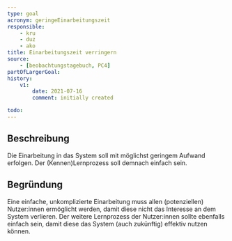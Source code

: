 ```yaml
---
type: goal
acronym: geringeEinarbeitungszeit
responsible: 
    - kru
    - duz
    - ako
title: Einarbeitungszeit verringern
source:
    - [beobachtungstagebuch, PC4]
partOfLargerGoal:
history:
    v1:
        date: 2021-07-16
        comment: initially created

todo: 
---
```


## Beschreibung

Die Einarbeitung in das System soll mit möglichst geringem Aufwand erfolgen. Der (Kennen)Lernprozess soll demnach einfach sein.

## Begründung

Eine einfache, unkomplizierte Einarbeitung muss allen (potenziellen) Nutzer:innen ermöglicht werden, damit diese nicht das Interesse an dem System verlieren. Der weitere Lernprozess der Nutzer:innen sollte ebenfalls einfach sein, damit diese das System (auch zukünftig) effektiv nutzen können.